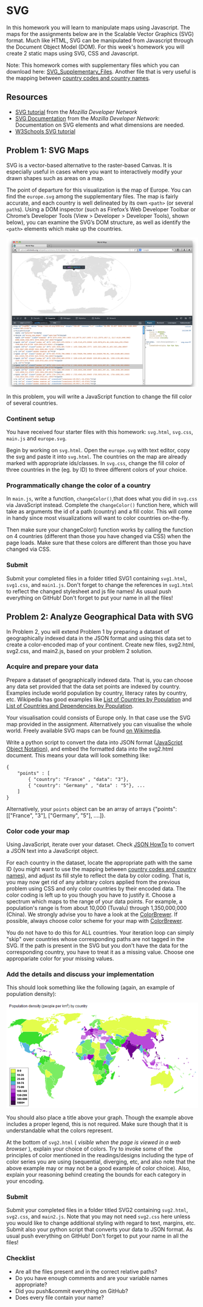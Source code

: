 # SVG

In this homework you will learn to manipulate maps using Javascript. The maps
for the assignments below are in the Scalable Vector Graphics (SVG) format.
Much like HTML, SVG can be manipulated from Javascript through the Document
Object Model (DOM). For this week's homework you will create 2 static maps
using SVG, CSS and Javascript.

Note: This homework comes with supplementary files which you can download
here: [SVG_Supplementary_Files]. Another file that is very useful is the mapping between
[country codes and country names].

[SVG_Supplementary_Files]: SVG_Supplementary_Files.zip
[country codes and country names]: countries.js

## Resources

* [SVG tutorial] from the *Mozilla Developer Network*
* [SVG Documentation] from the *Mozilla Developer Network*: Documentation on
  SVG elements and what dimensions are needed.
* [W3Schools SVG tutorial]

[SVG Documentation]: https://developer.mozilla.org/en-US/docs/Web/SVG
[SVG tutorial]: https://developer.mozilla.org/en-US/docs/SVG/Tutorial
[W3Schools SVG tutorial]: http://www.w3schools.com/svg/default.asp


## Problem 1: SVG Maps

SVG is a vector-based alternative to the raster-based
Canvas. It is especially useful in cases where you want to interactively modify
your drawn shapes such as areas on a map.

The point of departure for this visualization is the map of Europe. You can find the `europe.svg` among the supplementary files. 
The map is fairly accurate, and each country is well delineated by its own
`<path>` (or several `path`s). Using a DOM inspector (such as Firefox’s Web Developer Toolbar or
Chrome’s Developer Tools (View > Developer > Developer Tools), shown below),
you can examine the SVG’s DOM structure, as well as identify the `<path>`
elements which make up the countries.

[on Wikimedia]: http://en.wikipedia.org/wiki/File:BlankMap-World6.svg

![map example](map-new.png)

In this problem, you will write a JavaScript function to change the fill color
of several countries.


### Continent setup

You have received four starter files with this homework: `svg.html`,
`svg.css`, `main.js` and `europe.svg`.

Begin by working on `svg.html`. Open the `europe.svg` with text editor, copy the svg and paste it into `svg.html`. The countries on the map are already marked with appropriate ids/classes.
In `svg.css`, change the fill color of three countries in the (eg. by ID) to three different colors of your choice.

### Programmatically change the color of a country

In `main.js`, write a function, `changeColor()`,that does what you did in `svg.css`
via JavaScript instead. Complete the `changeColor()` function here, which will
take as arguments the id of a path (country) and a fill color. This will come
in handy since most visualizations will want to color countries on-the-fly.

Then make sure your changeColor() function works by calling the function on 4
countries (different than those you have changed via CSS) when the page loads. Make sure that these colors are different than
those you have changed via CSS.

### Submit
Submit your completed files in a folder titled SVG1 containing `svg1.html`,
`svg1.css`, and `main1.js`. Don't forget to change the references in
`svg1.html` to reflect the changed stylesheet and js file names!
As usual push everything on GitHub! Don't forget to put your name in all the files!

## Problem 2: Analyze Geographical Data with SVG

In Problem 2, you will extend Problem 1 by preparing a dataset of
geographically indexed data in the JSON format and using this data set to
create a color-encoded map of your continent. Create new files, svg2.html,
svg2.css, and main2.js, based on your problem 2 solution.

### Acquire and prepare your data

Prepare a dataset of geographically indexed data. That is, you
can choose any data set provided that the data set points are indexed by country.
Examples include world population by country, literacy rates by country, etc.
Wikipedia has good examples like [List of Countries by Population] and [List of
Countries and Dependencies by Population].

Your visualisation could consists of Europe only. In that case use the SVG map provided in the assignment. Alternatively you can visualise the whole world. Freely available SVG maps can be found [on Wikimedia].

[List of Countries by Population]: http://en.wikipedia.org/wiki/List_of_countries_by_population
[List of Countries and Dependencies by Population]: http://en.wikipedia.org/wiki/List_of_countries_and_dependencies_by_population_density

Write a python script to convert the data into JSON format ([JavaScript Object Notation]), and embed the formatted data into the
svg2.html document. This means your data will look something like:

	{
		"points" : [ 
			{ "country": "France" , "data": "3"},
			{ "country": "Germany" , "data" : "5"}, ...
		]
	}

Alternatively, your `points` object can be an array of arrays {"points": [["France", "3"], ["Germany", "5"], ....]}.

[JavaScript Object Notation]: http://www.w3schools.com/json/

### Color code your map

Using JavaScript, iterate over your dataset. 
Check [JSON HowTo] to convert a JSON text into a JavaScript object.

For each country in the dataset, locate the appropriate path with the same ID (you might want to use the mapping between
[country codes and country names]), and adjust its fill style to
reflect the data by color coding. 
That is, you may now get rid of any arbitrary colors applied from the previous
problem using CSS and only color countries by their encoded data.
The color coding is left up to you though you have to justify it. Choose a
spectrum which maps to the range of your data points. For example, a
population's range is from about 10,000 (Tuvalu) through 1,350,000,000 (China).
We strongly advise you to have a look at the [ColorBrewer]. If possible, always choose color scheme for your map with [ColorBrewer].

You do not have to do this for ALL countries. Your iteration loop can simply "skip" over countries whose
corresponding paths are not tagged in the SVG. If the path is present in the SVG but you don't have the data for the corresponding country, you have to treat it as a missing value. Choose one appropariate color for your missing values.

[JSON HowTo]: http://www.w3schools.com/json/json_eval.asp

### Add the details and discuss your implementation

This should look something like the following (again, an example of population
density):

[population density]: http://en.wikipedia.org/wiki/List_of_countries_and_dependencies_by_population_density

![map sample 2](map2.png)

You should also place a title above your graph. Though the example above
includes a proper legend, this is not required. Make sure though that it is understandable what the colors represent.

At the bottom of `svg2.html` ( *visible when the page is viewed in a web browser* 
), explain your choice of colors. Try to invoke some of the principles of color mentioned in the readings/designs
including the type of color series you are using (sequential, diverging, etc,
and also note that the above example may or may not be a good example of color
choice). Also, explain your reasoning behind creating the bounds for each
category in your encoding.

[ColorBrewer]: http://colorbrewer2.org/

### Submit
Submit your completed files in a folder titled SVG2 containing `svg2.html`,
`svg2.css`, and `main2.js`. Note that you may not need `svg2.css` here unless
you would like to change additional styling with regard to text, margins, etc.
Submit also your python script that converts your data to JSON format.
As usual push everything on GitHub! Don't forget to put your name in all the files!


### Checklist 

* Are all the files present and in the correct relative paths?
* Do you have enough comments and are your variable names appropriate?
* Did you push&commit everything on GitHub?
* Does every file contain your name?
